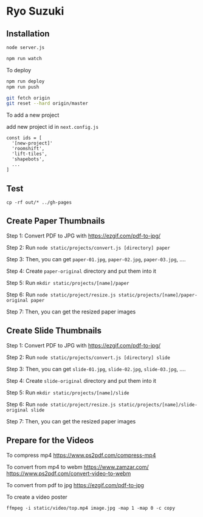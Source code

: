 # Ryo Suzuki

## Installation

```sh
node server.js
```

```sh
npm run watch
```


To deploy

```sh
npm run deploy
npm run push
```

```sh
git fetch origin
git reset --hard origin/master
```


To add a new project

add new project id in `next.config.js`

```
const ids = [
  '[new-project]'
  'roomshift',
  'lift-tiles',
  'shapebots',
  ...
]
```


## Test
```
cp -rf out/* ../gh-pages
```



## Create Paper Thumbnails

Step 1:
Convert PDF to JPG with https://ezgif.com/pdf-to-jpg/

Step 2:
Run `node static/projects/convert.js [directory] paper`

Step 3:
Then, you can get `paper-01.jpg`, `paper-02.jpg`, `paper-03.jpg`, ....

Step 4:
Create `paper-original` directory and put them into it

Step 5:
Run `mkdir static/projects/[name]/paper`

Step 6:
Run `node static/project/resize.js static/projects/[name]/paper-original paper`

Step 7:
Then, you can get the resized paper images


## Create Slide Thumbnails

Step 1:
Convert PDF to JPG with https://ezgif.com/pdf-to-jpg/

Step 2:
Run `node static/projects/convert.js [directory] slide`

Step 3:
Then, you can get `slide-01.jpg`, `slide-02.jpg`, `slide-03.jpg`, ....

Step 4:
Create `slide-original` directory and put them into it

Step 5:
Run `mkdir static/projects/[name]/slide`

Step 6:
Run `node static/project/resize.js static/projects/[name]/slide-original slide`

Step 7:
Then, you can get the resized paper images


## Prepare for the Videos

To compress mp4
https://www.ps2pdf.com/compress-mp4

To convert from mp4 to webm
https://www.zamzar.com/
https://www.ps2pdf.com/convert-video-to-webm

To convert from pdf to jpg
https://ezgif.com/pdf-to-jpg

To create a video poster
```
ffmpeg -i static/video/top.mp4 image.jpg -map 1 -map 0 -c copy
```

